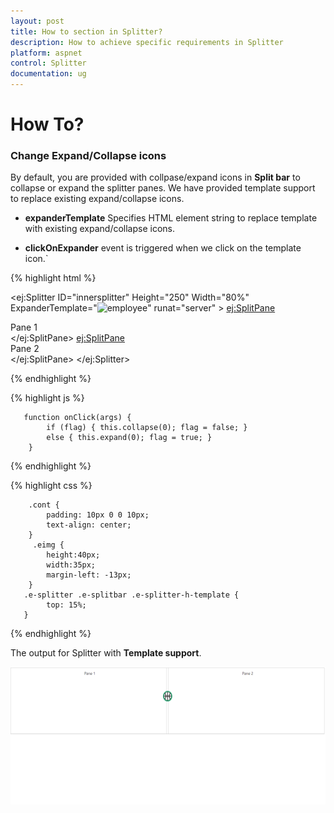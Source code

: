 ```yaml
---
layout: post
title: How to section in Splitter? 
description: How to achieve specific requirements in Splitter
platform: aspnet
control: Splitter
documentation: ug
---
```

# How To?

### Change Expand/Collapse icons

By default, you are provided with collpase/expand icons in **Split bar** to collapse or expand the splitter panes. We have provided template support to replace existing expand/collapse icons.

* **expanderTemplate** Specifies HTML element string to replace template with existing expand/collapse icons. 

* **clickOnExpander** event is triggered when we click on the template icon.`

{% highlight html %}

<ej:Splitter ID="innersplitter" Height="250" Width="80%" ExpanderTemplate="<img class='eimg' src='../Content/basketball.png' ClientSideOnClickOnExpander="onClick" alt='employee'/>" runat="server" >
    <ej:SplitPane>
        <div>
            <div class="cont">Pane 1</div>
        </div>
    </ej:SplitPane>
    <ej:SplitPane>
        <div>
            <div class="cont">Pane 2</div>
        </div>
    </ej:SplitPane>
</ej:Splitter>

{% endhighlight %}

{% highlight js %}

       function onClick(args) {
            if (flag) { this.collapse(0); flag = false; }
            else { this.expand(0); flag = true; }
        }

{% endhighlight %}

{% highlight css %}

        .cont {
            padding: 10px 0 0 10px;
            text-align: center;
        }   
         .eimg {
            height:40px;
            width:35px;
			margin-left: -13px;
        }  
       .e-splitter .e-splitbar .e-splitter-h-template {
            top: 15%;
       }

{% endhighlight %}

The output for Splitter with **Template support**.

![](How-To_images/Template_Support_img.png) 